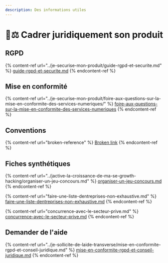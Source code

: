 ```yaml
---
description: Des informations utiles
---
```


# 🧑⚖ Cadrer juridiquement son produit

## RGPD

{% content-ref url="../je-securise-mon-produit/guide-rgpd-et-securite.md" %}
[guide-rgpd-et-securite.md](../je-securise-mon-produit/guide-rgpd-et-securite.md)
{% endcontent-ref %}

## Mise en conformité

{% content-ref url="../je-securise-mon-produit/foire-aux-questions-sur-la-mise-en-conformite-des-services-numeriques/" %}
[foire-aux-questions-sur-la-mise-en-conformite-des-services-numeriques](../je-securise-mon-produit/foire-aux-questions-sur-la-mise-en-conformite-des-services-numeriques/)
{% endcontent-ref %}

## Conventions

{% content-ref url="broken-reference" %}
[Broken link](broken-reference)
{% endcontent-ref %}

## Fiches synthétiques

{% content-ref url="../jactive-la-croissance-de-ma-se-growth-hacking/organiser-un-jeu-concours.md" %}
[organiser-un-jeu-concours.md](../jactive-la-croissance-de-ma-se-growth-hacking/organiser-un-jeu-concours.md)
{% endcontent-ref %}

{% content-ref url="faire-une-liste-dentreprises-non-exhaustive.md" %}
[faire-une-liste-dentreprises-non-exhaustive.md](faire-une-liste-dentreprises-non-exhaustive.md)
{% endcontent-ref %}

{% content-ref url="concurrence-avec-le-secteur-prive.md" %}
[concurrence-avec-le-secteur-prive.md](concurrence-avec-le-secteur-prive.md)
{% endcontent-ref %}

## Demander de l'aide

{% content-ref url="../je-sollicite-de-laide-transverse/mise-en-conformite-rgpd-et-conseil-juridique.md" %}
[mise-en-conformite-rgpd-et-conseil-juridique.md](../je-sollicite-de-laide-transverse/mise-en-conformite-rgpd-et-conseil-juridique.md)
{% endcontent-ref %}
